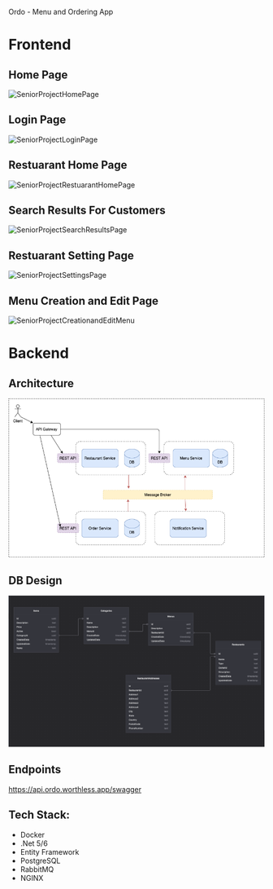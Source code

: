 Ordo - Menu and Ordering App

# Frontend

## Home Page
![SeniorProjectHomePage](https://user-images.githubusercontent.com/56172286/135697726-1bf7e60b-b9e8-461a-8dae-2be159a56885.PNG)

## Login Page
![SeniorProjectLoginPage](https://user-images.githubusercontent.com/56172286/135697737-a6692576-b529-4f68-a8d0-be893a65e2fc.PNG)

## Restuarant Home Page
![SeniorProjectRestuarantHomePage](https://user-images.githubusercontent.com/56172286/135697761-77dab453-aab2-4f10-a06f-1da77c7c7f82.PNG)

## Search Results For Customers

![SeniorProjectSearchResultsPage](https://user-images.githubusercontent.com/56172286/135697787-02049b18-62dc-496d-9534-a68e23f858ad.PNG)

## Restuarant Setting Page

![SeniorProjectSettingsPage](https://user-images.githubusercontent.com/56172286/135697807-c4242a2f-76db-4d3a-8e08-5439878af4a9.PNG)

## Menu Creation and Edit Page

![SeniorProjectCreationandEditMenu](https://user-images.githubusercontent.com/56172286/135697824-7f4431b7-a1a4-4835-a126-1b6a24fcab3a.PNG)


# Backend

## Architecture

![Alt text](ordo-architecture.drawio.png)

## DB Design

![Db Design](ordo-db-diagram.png)

## Endpoints

https://api.ordo.worthless.app/swagger

## Tech Stack:

- Docker
- .Net 5/6
- Entity Framework
- PostgreSQL
- RabbitMQ
- NGINX
